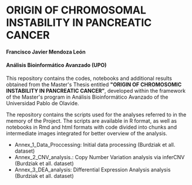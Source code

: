 # ORIGIN OF CHROMOSOMAL INSTABILITY IN PANCREATIC CANCER
#### Francisco Javier Mendoza León
#### Análisis Bioinformático Avanzado (UPO)

This repository contains the codes, notebooks and additional results obtained from the Master's Thesis entitled **"ORIGIN OF CHROMOSOMIC INSTABILITY IN PANCREATIC CANCER”**, developed within the framework of the Master's program in Análisis Bioinformático Avanzado of the Universidad Pablo de Olavide.

The repository contains the scripts used for the analyses referred to in the memory of the Project. The scripts are available in R format, as well as notebooks in Rmd and html formats with code divided into chunks and intermediate images integrated for better overview of the analysis.
  - Annex_1_Data_Proccessing: Initial data processing (Burdziak et all. dataset) 
  - Annex_2_CNV_analysis.: Copy Number Variation analysis via inferCNV (Burdziak et all. dataset)
  - Annex_3_DEA_analysis: Differential Expression Analysis analysis (Burdziak et all. dataset)
